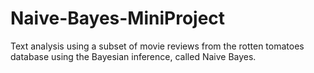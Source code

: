 # Naive-Bayes-MiniProject
Text analysis using a subset of movie reviews from the rotten tomatoes database using the Bayesian inference, called Naive Bayes. 
